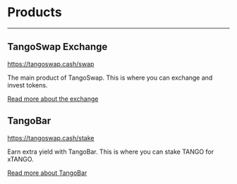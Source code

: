 # Products

---

## TangoSwap Exchange

<https://tangoswap.cash/swap>

The main product of TangoSwap. This is where you can exchange and invest tokens.

[Read more about the exchange](/products/amm-exchange/)



## TangoBar

<https://tangoswap.cash/stake>

Earn extra yield with TangoBar. This is where you can stake TANGO for xTANGO.

[Read more about TangoBar](/products/amm-exchange/)

